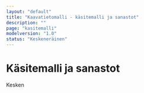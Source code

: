 ```yaml
---
layout: "default"
title: "Kaavatietomalli - käsitemalli ja sanastot"
description: ""
page: "kasitemalli"
modelversion: "1.0"
status: "Keskeneräinen"
---
```

# Käsitemalli ja sanastot

Kesken
